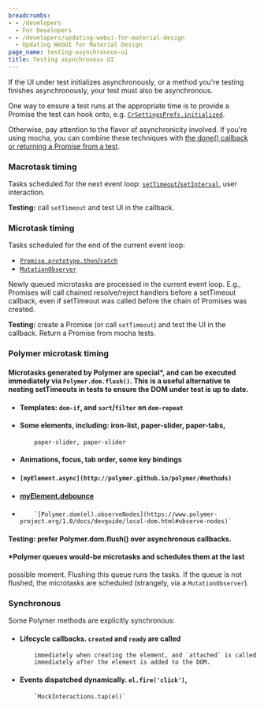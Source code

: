 ```yaml
---
breadcrumbs:
- - /developers
  - For Developers
- - /developers/updating-webui-for-material-design
  - Updating WebUI for Material Design
page_name: testing-asynchronous-ui
title: Testing asynchronous UI
---
```


If the UI under test initializes asynchronously, or a method you're testing
finishes asynchronously, your test must also be asynchronous.

One way to ensure a test runs at the appropriate time is to provide a Promise
the test can hook onto, e.g.
[`CrSettingsPrefs.initialized`](https://code.google.com/p/chromium/codesearch#chromium/src/chrome/browser/resources/settings/prefs/prefs_types.js&q=%22CrSettingsPrefsInternal.initialized%22&sq=package:chromium&type=cs).

Otherwise, pay attention to the flavor of asynchronicity involved. If you're
using mocha, you can combine these techniques with [the done() callback or
returning a Promise from a
test](/developers/updating-webui-for-material-design/testing-webui-with-mocha#sites-canvas-main-content).

### Macrotask timing

Tasks scheduled for the next event loop:
[`setTimeout`/`setInterval`](https://html.spec.whatwg.org/multipage/webappapis.html#timer-initialisation-steps),
user interaction.

**Testing:** call `setTimeout` and test UI in the callback.

### Microtask timing

Tasks scheduled for the end of the current event loop:

*   [`Promise.prototype.then`/`catch`](http://www.ecma-international.org/ecma-262/6.0/#sec-performpromisethen)
*   [`MutationObserver`](https://dom.spec.whatwg.org/#queue-a-mutation-record)

Newly queued microtasks are processed in the current event loop. E.g., Promises
will call chained resolve/reject handlers before a setTimeout callback, even if
setTimeout was called before the chain of Promises was created.

**Testing:** create a Promise (or call `setTimeout`) and test the UI in the
callback. Return a Promise from mocha tests.

### Polymer microtask timing

#### Microtasks generated by Polymer are special\*, and can be executed immediately via `Polymer.dom.flush()`. This is a useful alternative to nesting setTimeouts in tests to ensure the DOM under test is up to date.

*   #### Templates: `dom-if`, and `sort`/`filter` on `dom-repeat`
*   #### Some elements, including: iron-list, paper-slider, paper-tabs,
            paper-slider, paper-slider
*   #### Animations, focus, tab order, some key bindings
*   #### `[myElement.async](http://polymer.github.io/polymer/#methods)`
*   #### [myElement.debounce](http://polymer.github.io/polymer/#methods)
*   ####
            `[Polymer.dom(el).observeNodes](https://www.polymer-project.org/1.0/docs/devguide/local-dom.html#observe-nodes)`

#### Testing: prefer Polymer.dom.flush() over asynchronous callbacks.

#### \*Polymer queues would-be microtasks and schedules them at the last
possible moment. Flushing this queue runs the tasks. If the queue is not
flushed, the microtasks are scheduled (strangely, via a `MutationObserver`).

### Synchronous

Some Polymer methods are explicitly synchronous:

*   #### Lifecycle callbacks. `created` and `ready` are called
            immediately when creating the element, and `attached` is called
            immediately after the element is added to the DOM.
*   #### Events dispatched dynamically. `el.fire('click')`,
            `MockInteractions.tap(el)`